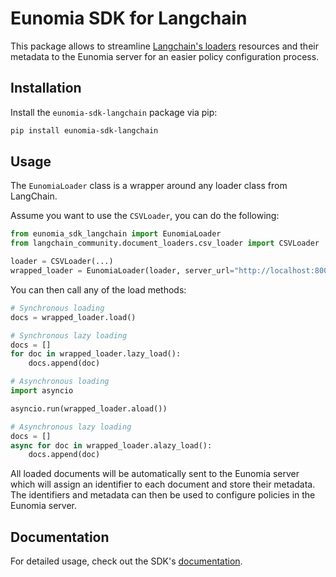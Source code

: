 # Eunomia SDK for Langchain

This package allows to streamline [Langchain's loaders][langchain-loaders-docs] resources and their metadata to the Eunomia server for an easier policy configuration process.

## Installation

Install the `eunomia-sdk-langchain` package via pip:

```bash
pip install eunomia-sdk-langchain
```

## Usage

The `EunomiaLoader` class is a wrapper around any loader class from LangChain.

Assume you want to use the `CSVLoader`, you can do the following:

```python
from eunomia_sdk_langchain import EunomiaLoader
from langchain_community.document_loaders.csv_loader import CSVLoader

loader = CSVLoader(...)
wrapped_loader = EunomiaLoader(loader, server_url="http://localhost:8000")
```

You can then call any of the load methods:

```python
# Synchronous loading
docs = wrapped_loader.load()

# Synchronous lazy loading
docs = []
for doc in wrapped_loader.lazy_load():
    docs.append(doc)

# Asynchronous loading
import asyncio

asyncio.run(wrapped_loader.aload())

# Asynchronous lazy loading
docs = []
async for doc in wrapped_loader.alazy_load():
    docs.append(doc)
```

All loaded documents will be automatically sent to the Eunomia server which will assign an identifier to each document and store their metadata. The identifiers and metadata can then be used to configure policies in the Eunomia server.

## Documentation

For detailed usage, check out the SDK's [documentation][docs].

[docs]: https://whataboutyou-ai.github.io/eunomia/sdks/langchain/
[langchain-loaders-docs]: https://python.langchain.com/docs/concepts/document_loaders/
